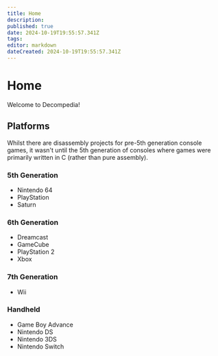 ```yaml
---
title: Home
description: 
published: true
date: 2024-10-19T19:55:57.341Z
tags: 
editor: markdown
dateCreated: 2024-10-19T19:55:57.341Z
---
```


# Home

Welcome to Decompedia!

## Platforms

Whilst there are disassembly projects for pre-5th generation console games, it wasn't until the 5th generation of consoles where games were primarily written in C (rather than pure assembly).

### 5th Generation
- Nintendo 64
- PlayStation
- Saturn

### 6th Generation
- Dreamcast
- GameCube
- PlayStation 2
- Xbox

### 7th Generation
- Wii

### Handheld
- Game Boy Advance
- Nintendo DS
- Nintendo 3DS
- Nintendo Switch
